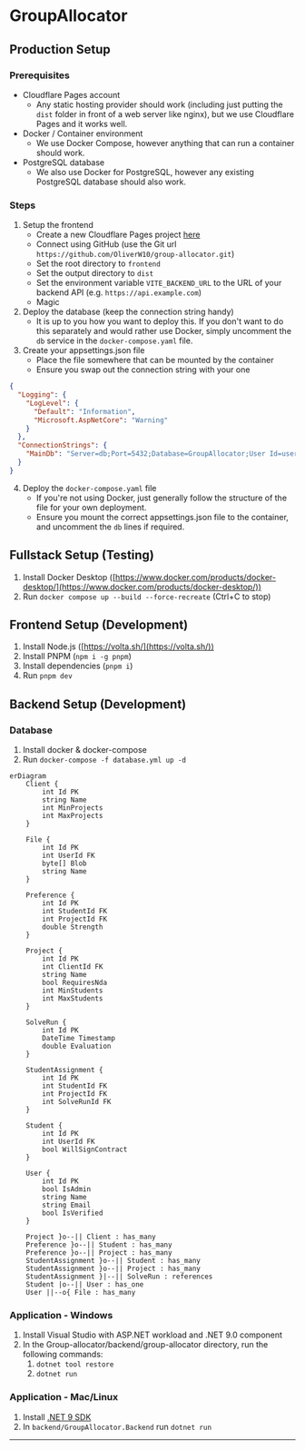 # GroupAllocator

## Production Setup

### Prerequisites
- Cloudflare Pages account
  - Any static hosting provider should work (including just putting the `dist` folder in front of a web server like nginx), but we use Cloudflare Pages and it works well.
- Docker / Container environment
  - We use Docker Compose, however anything that can run a container should work.
- PostgreSQL database
  - We also use Docker for PostgreSQL, however any existing PostgreSQL database should also work.

### Steps
1. Setup the frontend
   - Create a new Cloudflare Pages project [here](https://dash.cloudflare.com/?account=pages)
   - Connect using GitHub (use the Git url `https://github.com/OliverW10/group-allocator.git`)
   - Set the root directory to `frontend`
   - Set the output directory to `dist`
   - Set the environment variable `VITE_BACKEND_URL` to the URL of your backend API (e.g. `https://api.example.com`)
   - Magic
2. Deploy the database (keep the connection string handy)
   - It is up to you how you want to deploy this. If you don't want to do this separately and would rather use Docker, simply uncomment the `db` service in the `docker-compose.yaml` file.
3. Create your appsettings.json file
   - Place the file somewhere that can be mounted by the container
   - Ensure you swap out the connection string with your one
```json
{
  "Logging": {
    "LogLevel": {
      "Default": "Information",
      "Microsoft.AspNetCore": "Warning"
    }
  },
  "ConnectionStrings": {
    "MainDb": "Server=db;Port=5432;Database=GroupAllocator;User Id=user;Password=password1234"
  }
}
```
4. Deploy the `docker-compose.yaml` file
    - If you're not using Docker, just generally follow the structure of the file for your own deployment.
    - Ensure you mount the correct appsettings.json file to the container, and uncomment the `db` lines if required.
  
## Fullstack Setup (Testing)

1. Install Docker Desktop ([https://www.docker.com/products/docker-desktop/](https://www.docker.com/products/docker-desktop/))
2. Run `docker compose up --build --force-recreate` (Ctrl+C to stop)

## Frontend Setup (Development)

1. Install Node.js ([https://volta.sh/](https://volta.sh/))
2. Install PNPM (`npm i -g pnpm`)
3. Install dependencies (`pnpm i`)
4. Run `pnpm dev`

## Backend Setup (Development)

### Database

1. Install docker & docker-compose
1. Run `docker-compose -f database.yml up -d`

```**mermaid**
erDiagram
    Client {
        int Id PK
        string Name
        int MinProjects
        int MaxProjects
    }

    File {
        int Id PK
        int UserId FK
        byte[] Blob
        string Name
    }

    Preference {
        int Id PK
        int StudentId FK
        int ProjectId FK
        double Strength
    }
    
    Project {
        int Id PK
        int ClientId FK
        string Name
        bool RequiresNda
        int MinStudents
        int MaxStudents
    }

    SolveRun {
        int Id PK
        DateTime Timestamp
        double Evaluation
    }

    StudentAssignment {
        int Id PK
        int StudentId FK
        int ProjectId FK
        int SolveRunId FK
    }

    Student {
        int Id PK
        int UserId FK
        bool WillSignContract
    }

    User {
        int Id PK
        bool IsAdmin
        string Name
        string Email
        bool IsVerified
    }

    Project }o--|| Client : has_many
    Preference }o--|| Student : has_many
    Preference }o--|| Project : has_many
    StudentAssignment }o--|| Student : has_many
    StudentAssignment }o--|| Project : has_many
    StudentAssignment }|--|| SolveRun : references
    Student |o--|| User : has_one
    User ||--o{ File : has_many
```

### Application - Windows

1. Install Visual Studio with ASP.NET workload and .NET 9.0 component
2. In the Group-allocator/backend/group-allocator directory, run the following commands:
   1. `dotnet tool restore` 
   2. `dotnet run`

### Application - Mac/Linux

1. Install [.NET 9 SDK](https://dotnet.microsoft.com/en-us/download/dotnet/9.0)
1. In `backend/GroupAllocator.Backend` run `dotnet run`
****